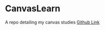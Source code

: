 # CanvasLearn
A repo detailing my canvas studies
[Github Link](https://github.com/Rzinc/CanvasLearn/tree/main)
